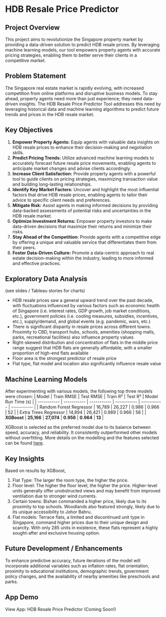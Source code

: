 # HDB Resale Price Predictor
## **Project Overview**
This project aims to revolutionize the Singapore property market by providing a data-driven solution to predict HDB resale prices. By leveraging machine learning models, our tool empowers property agents with accurate pricing strategies, enabling them to better serve their clients in a competitive market.
## **Problem Statement**
The Singapore real estate market is rapidly evolving, with increased competition from online platforms and disruptive business models. To stay ahead, property agents need more than just experience; they need data-driven insights. The HDB Resale Price Predictor Tool addresses this need by leveraging historical data and machine learning algorithms to predict future trends and prices in the HDB resale market.
## **Key Objectives**
1. **Empower Property Agents:** Equip agents with valuable data insights on HDB resale prices to enhance their decision-making and negotiation skills.
2. **Predict Pricing Trends:** Utilize advanced machine learning models to accurately forecast future resale price movements, enabling agents to anticipate market changes and advise clients accordingly.
3. **Increase Client Satisfaction:** Provide property agents with a powerful tool to guide clients on pricing strategies, maximizing transaction value and building long-lasting relationships.
4. **Identify Key Market Factors:** Uncover and highlight the most influential factors that drive HDB resale prices, enabling agents to tailor their advice to specific client needs and preferences.
5. **Mitigate Risk:** Assist agents in making informed decisions by providing data-backed assessments of potential risks and uncertainties in the HDB resale market.
6. **Optimize Investment Returns:** Empower property investors to make data-driven decisions that maximize their returns and minimize their risks.
7. **Stay Ahead of the Competition:** Provide agents with a competitive edge by offering a unique and valuable service that differentiates them from their peers.
8. **Foster Data-Driven Culture:** Promote a data-centric approach to real estate decision-making within the industry, leading to more informed and effective practices.
## Exploratory Data Analysis
(see slides / Tableau stories for charts)
- HDB resale prices saw a general upward trend over the past decade, with fluctuations influenced by various factors such as economic health of Singapore (i.e. interest rates, GDP growth, job market conditions, etc.), government policies (i.e. cooling measures, subsidies, incentives, etc.), supply/demand, and global events (e.g. pandemic, wars, etc.)
- There is significant disparity in resale prices across different towns. Proximity to CBD, transport hubs, schools, amenities (shopping malls, parks, recreational facilities) also influence property values
- Right-skewed distribution and concentration of flats in the middle price range suggest that HDB flats are generally affordable, with a smaller proportion of high-end flats available
- Floor area is the strongest predictor of resale price
- Flat type, flat model and location also significantly influence resale value
## **Machine Learning Models**
After experimenting with various models, the following top three models were chosen:
| Model       | Train RMSE  | Test RMSE   |  Train R²   | Test R²   | Model Run Time (s)   |
| ----------- | ----------- | ----------- |  ----------- | ----------- | ----------- |
| Random Forest Regressor | 16,789      | 26,227       | 0.986       | 0.966       | 52       |
| Extra Trees Regressor   | 14,894       | 26,421       | 0.989       | 0.966       | 56     |
| **XGBoost**   | **25,166**        | **27,074**       | **0.956**       | **0.964**      | **13**       |

XGBoost is selected as the preferred model due to its balance between speed, accuracy, and reliability. It consistently outperformed other models without overfitting. More details on the modelling and the features selected can be found [here](https://github.com/tanweijim/HDB-Resale-Price-Predictor/blob/main/notebook-datasprint.ipynb).
## **Key Insights**
Based on results by XGBoost, 
1. Flat Type: The larger the room type, the higher the price.
2. Floor level: The higher the floor level, the higher the price. Higher-level units generally offer unobstructed views and may benefit from improved ventilation due to stronger wind currents.
3. Certain towns: Bishan commanded a higher price, likely due to its proximity to top schools. Woodlands also featured strongly, likely due to its unique accessibility to Johor Bahru.
4. Flat models: Terrace flats, a limited and discontinued unit type in Singapore, command higher prices due to their unique design and scarcity. With only 285 units in existence, these flats represent a highly sought-after and exclusive housing option.
## **Future Development / Enhancements**
To enhance predictive accuracy, future iterations of the model will incorporate additional variables such as inflation rates, flat orientation, proximity to educational institutions, demographic trends, government policy changes, and the availability of nearby amenities like preschools and parks.
## **App Demo**
View App: HDB Resale Price Predictor (Coming Soon!)
